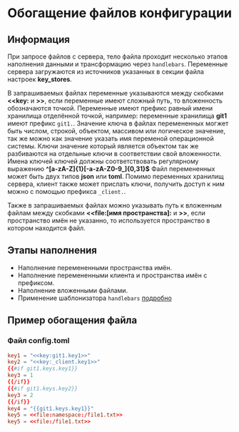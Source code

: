 # Обогащение файлов конфигурации

## Информация

При запросе файлов с сервера, тело файла проходит несколько этапов наполнения данными и трансформацию через `handlebars`.
Переменные сервера загружаются из источников указанных в секции файла настроек **key_stores**.

В запрашиваемых файлах переменные указываются между скобками **<<key:** и **>>**, если переменные имеют сложный путь, то вложенность обозначаются точкой. Переменные имеют префикс равный имени хранилища отделённой точкой, например: переменные хранилища **git1** имеют префикс `git1.`. Значение ключа в файлах перемененных могжет быть числом, строкой, объектом, массивом или логическое значение, так же можно как значение указать имя переменой операционной системы. Ключи значение который является объектом так же разбиваются на отдельные ключи в соответствии свой вложенности. Имена ключей ключей должны соответствовать регулярному выражению **^[a-zA-Z]{1}[-a-zA-Z0-9_]{0,31}$** Файл перемененных может быть двух типов **json** или **toml**. Помимо переменных хранилищ сервера, клиент также может прислать ключи, получить доступ к ним можно с помощью префикса `_client.`.

Также в запрашиваемых файлах можно указывать путь к вложенным файлам между скобками **<<file:[имя пространства]:** и **>>**, если пространство имён не указанно, то используется пространство в котором находится файл.

## Этапы наполнения

- Наполнение перемененными пространства имён.
- Наполнение перемененными клиента и пространства имён с префиксом.
- Наполнение вложенными файлами.
- Применение шаблонизатора `handlebars` [подробно](https://handlebarsjs.com/)

## Пример обогащения файла

### Файл config.toml

```toml
key1 = "<<key:git1.key1>>"
key2 = "<<key:_client.key1>>"
{{#if git1.keys.key1}}
key3 = 1
{{/if}}
{{#if git1.keys.key2}}
key3 = 2
{{/if}}
key4 = "{{git1.keys.key1}}"
key5 = <<file:namespace:/file1.txt>>
key5 = <<file:/file1.txt>>
```
